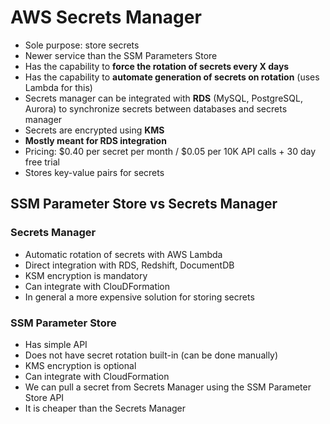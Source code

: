 # AWS Secrets Manager

- Sole purpose: store secrets
- Newer service than the SSM Parameters Store
- Has the capability to **force the rotation of secrets every X days**
- Has the capability to **automate generation of secrets on rotation** (uses Lambda for this)
- Secrets manager can be integrated with **RDS** (MySQL, PostgreSQL, Aurora) to synchronize secrets between databases and secrets manager
- Secrets are encrypted using **KMS**
- **Mostly meant for RDS integration**
- Pricing: $0.40 per secret per month / $0.05 per 10K API calls + 30 day free trial
- Stores key-value pairs for secrets

## SSM Parameter Store vs Secrets Manager

### Secrets Manager

- Automatic rotation of secrets with AWS Lambda
- Direct integration with RDS, Redshift, DocumentDB
- KSM encryption is mandatory
- Can integrate with ClouDFormation
- In general a more expensive solution for storing secrets

### SSM Parameter Store

- Has simple API
- Does not have secret rotation built-in (can be done manually)
- KMS encryption is optional
- Can integrate with CloudFormation
- We can pull a secret from Secrets Manager using the SSM Parameter Store API
- It is cheaper than the Secrets Manager
